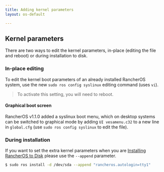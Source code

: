 ```yaml
---
title: Adding kernel parameters
layout: os-default

---
```


## Kernel parameters

There are two ways to edit the kernel parameters, in-place (editing the file and reboot) or during installation to disk.

### In-place editing

To edit the kernel boot parameters of an already installed RancherOS system, use the new `sudo ros config syslinux` editing command (uses `vi`).

> To activate this setting, you will need to reboot.

#### Graphical boot screen

RancherOS v1.1.0 added a syslinux boot menu, which on desktop systems can be switched to graphical mode by adding `UI vesamenu.c32` to a new line in `global.cfg` (use `sudo ros config syslinux` to edit the file).

### During installation

If you want to set the extra kernel parameters when you are [Installing RancherOS to Disk]({{site.baseurl}}/os/running-rancheros/server/install-to-disk/) please use the `--append` parameter.

```bash
$ sudo ros install -d /dev/sda --append "rancheros.autologin=tty1"
```
